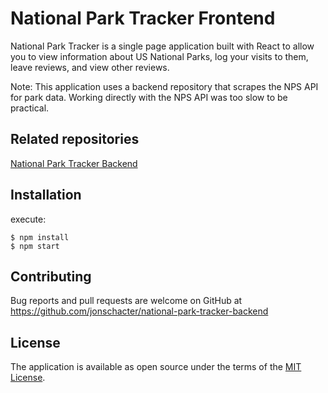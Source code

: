 # National Park Tracker Frontend

National Park Tracker is a single page application built with React to allow you to view information about US National Parks, log your visits to them, leave reviews, and view other reviews.

Note: This application uses a backend repository that scrapes the NPS API for park data. Working directly with the NPS API was too slow to be practical.

## Related repositories

[National Park Tracker Backend](https://github.com/jonschacter/national-park-tracker-backend)

## Installation

execute:

    $ npm install
    $ npm start

## Contributing

Bug reports and pull requests are welcome on GitHub at https://github.com/jonschacter/national-park-tracker-backend

## License

The application is available as open source under the terms of the [MIT License](https://opensource.org/licenses/MIT).